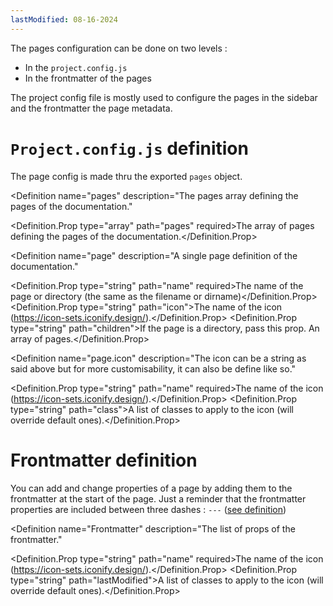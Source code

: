 ```yaml
---
lastModified: 08-16-2024
---
```


<script>
  import { Definition } from "$lib/components"
</script>

The pages configuration can be done on two levels :
 - In the `project.config.js`
 - In the frontmatter of the pages

The project config file is mostly used to configure the pages in the sidebar and the frontmatter the page metadata.


# `Project.config.js` definition

The page config is made thru the exported `pages` object.

<Definition
  name="pages"
  description="The pages array defining the pages of the documentation."
>
  <Definition.Prop type="array" path="pages" required>The array of pages defining the pages of the documentation.</Definition.Prop>
</Definition>

<Definition
  name="page"
  description="A single page definition of the documentation."
>
  <Definition.Prop type="string" path="name" required>The name of the page or directory (the same as the filename or dirname)</Definition.Prop>
  <Definition.Prop type="string" path="icon">The name of the icon (https://icon-sets.iconify.design/).</Definition.Prop>
  <Definition.Prop type="string" path="children">If the page is a directory, pass this prop. An array of pages.</Definition.Prop>
</Definition>

<Definition
  name="page.icon"
  description="The icon can be a string as said above but for more customisability, it can also be define like so."
>
  <Definition.Prop type="string" path="name" required>The name of the icon (https://icon-sets.iconify.design/).</Definition.Prop>
  <Definition.Prop type="string" path="class">A list of classes to apply to the icon (will override default ones).</Definition.Prop>
</Definition>


# Frontmatter definition

You can add and change properties of a page by adding them to the frontmatter at the start of the page.
Just a reminder that the frontmatter properties are included between three dashes : `---` ([see definition](https://daily-dev-tips.com/posts/what-exactly-is-frontmatter/))

<Definition
  name="Frontmatter"
  description="The list of props of the frontmatter."
>
  <Definition.Prop type="string" path="name" required>The name of the icon (https://icon-sets.iconify.design/).</Definition.Prop>
  <Definition.Prop type="string" path="lastModified">A list of classes to apply to the icon (will override default ones).</Definition.Prop>
</Definition>

